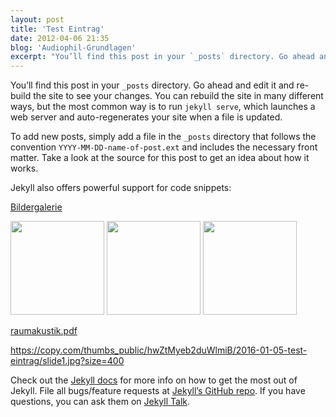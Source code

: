 ```yaml
---
layout: post
title: 'Test Eintrag'
date: 2012-04-06 21:35
blog: 'Audiophil-Grundlagen'
excerpt: "You’ll find this post in your `_posts` directory. Go ahead and edit it and re-build the site to see your changes..."
---
```

You’ll find this post in your `_posts` directory. Go ahead and edit it and re-build the site to see your changes. You can rebuild the site in many different ways, but the most common way is to run `jekyll serve`, which launches a web server and auto-regenerates your site when a file is updated.

To add new posts, simply add a file in the `_posts` directory that follows the convention `YYYY-MM-DD-name-of-post.ext` and includes the necessary front matter. Take a look at the source for this post to get an idea about how it works.

Jekyll also offers powerful support for code snippets:


<a rel="gallery-1" href="https://copy.com/kpKlk0tlFS6uoPhc/notizblog/2016-01-05-test-eintrag/slide1.jpg" class="swipebox btn btn-primary" title="Sonnenuntergang"><i class="glyphicon glyphicon-picture"></i> Bildergalerie</a>
<a rel="gallery-1" href="https://copy.com/kpKlk0tlFS6uoPhc/notizblog/2016-01-05-test-eintrag/slide2.jpg" class="swipebox" title="Junge"></a>
<a rel="gallery-1" href="https://copy.com/kpKlk0tlFS6uoPhc/notizblog/2016-01-05-test-eintrag/slide3.jpg" class="swipebox" title="Dolomiten"></a>

<a rel="gallery-2" href="https://copy.com/kpKlk0tlFS6uoPhc/notizblog/2016-01-08-noch-ein-test/slide1.jpg" class="swipebox" title="Sonnenuntergang"><img src="https://copy.com/kpKlk0tlFS6uoPhc/notizblog/2016-01-08-noch-ein-test/slide1.jpg" width="150"></a>
<a rel="gallery-2" href="https://copy.com/kpKlk0tlFS6uoPhc/notizblog/2016-01-08-noch-ein-test/slide2.jpg" class="swipebox" title="Junge"><img src="https://copy.com/kpKlk0tlFS6uoPhc/notizblog/2016-01-08-noch-ein-test/slide2.jpg" width="150"></a>
<a rel="gallery-2" href="https://copy.com/kpKlk0tlFS6uoPhc/notizblog/2016-01-08-noch-ein-test/slide3.jpg" class="swipebox" title="Dolomiten"><img src="https://copy.com/kpKlk0tlFS6uoPhc/notizblog/2016-01-08-noch-ein-test/slide3.jpg" width="150"></a>

<a href="https://copy.com/kpKlk0tlFS6uoPhc/notizblog/2016-01-08-noch-ein-test/raumakustik.pdf">raumakustik.pdf</a>


https://copy.com/thumbs_public/hwZtMyeb2duWlmiB/2016-01-05-test-eintrag/slide1.jpg?size=400

Check out the [Jekyll docs][jekyll-docs] for more info on how to get the most out of Jekyll. File all bugs/feature requests at [Jekyll’s GitHub repo][jekyll-gh]. If you have questions, you can ask them on [Jekyll Talk][jekyll-talk].

[jekyll-docs]: http://jekyllrb.com/docs/home
[jekyll-gh]:   https://github.com/jekyll/jekyll
[jekyll-talk]: https://talk.jekyllrb.com/